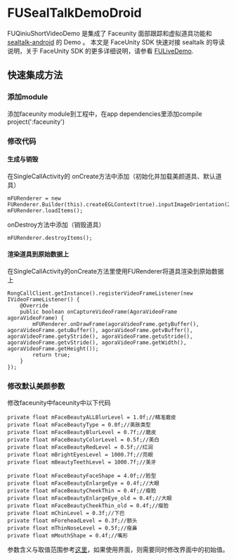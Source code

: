 # FUSealTalkDemoDroid
FUQiniuShortVideoDemo 是集成了 Faceunity 面部跟踪和虚拟道具功能和 [sealtalk-android](https://github.com/sealtalk/sealtalk-android) 的 Demo 。
本文是 FaceUnity SDK 快速对接 sealtalk 的导读说明，关于 FaceUnity SDK 的更多详细说明，请参看 [FULiveDemo](https://github.com/Faceunity/FULiveDemoDroid/tree/dev).

## 快速集成方法
### 添加module
添加faceunity module到工程中，在app dependencies里添加compile project(':faceunity')
### 修改代码
#### 生成与销毁
在SingleCallActivity的
onCreate方法中添加（初始化并加载美颜道具、默认道具）
```
mFURenderer = new FURenderer.Builder(this).createEGLContext(true).inputImageOrientation(270).build();
mFURenderer.loadItems();
```
onDestroy方法中添加（销毁道具）
```
mFURenderer.destroyItems();
```
#### 渲染道具到原始数据上
在SingleCallActivity的onCreate方法里使用FURenderer将道具渲染到原始数据上
```
RongCallClient.getInstance().registerVideoFrameListener(new IVideoFrameListener() {
    @Override
    public boolean onCaptureVideoFrame(AgoraVideoFrame agoraVideoFrame) {
        mFURenderer.onDrawFrame(agoraVideoFrame.getyBuffer(), agoraVideoFrame.getuBuffer(), agoraVideoFrame.getvBuffer(), agoraVideoFrame.getyStride(), agoraVideoFrame.getuStride(), agoraVideoFrame.getvStride(), agoraVideoFrame.getWidth(), agoraVideoFrame.getHeight());
        return true;
    }
});
```
### 修改默认美颜参数
修改faceunity中faceunity中以下代码
```
private float mFaceBeautyALLBlurLevel = 1.0f;//精准磨皮
private float mFaceBeautyType = 0.0f;//美肤类型
private float mFaceBeautyBlurLevel = 0.7f;//磨皮
private float mFaceBeautyColorLevel = 0.5f;//美白
private float mFaceBeautyRedLevel = 0.5f;//红润
private float mBrightEyesLevel = 1000.7f;//亮眼
private float mBeautyTeethLevel = 1000.7f;//美牙

private float mFaceBeautyFaceShape = 4.0f;//脸型
private float mFaceBeautyEnlargeEye = 0.4f;//大眼
private float mFaceBeautyCheekThin = 0.4f;//瘦脸
private float mFaceBeautyEnlargeEye_old = 0.4f;//大眼
private float mFaceBeautyCheekThin_old = 0.4f;//瘦脸
private float mChinLevel = 0.3f;//下巴
private float mForeheadLevel = 0.3f;//额头
private float mThinNoseLevel = 0.5f;//瘦鼻
private float mMouthShape = 0.4f;//嘴形
```
参数含义与取值范围参考[这里](http://www.faceunity.com/technical/android-beauty.html)，如果使用界面，则需要同时修改界面中的初始值。